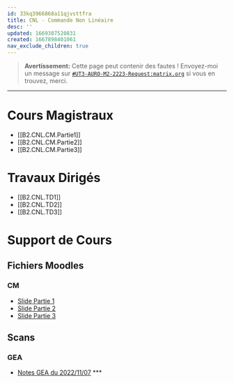 ```yaml
---
id: 33kq3966868a11qjvsttfra
title: CNL - Commande Non Linéaire
desc: ''
updated: 1669387520831
created: 1667898401061
nav_exclude_children: true
---
```


> **Avertissement:**
Cette page peut contenir des fautes ! Envoyez-moi un message sur [`#UT3-AURO-M2-2223-Request:matrix.org`](https://matrix.to/#/#UT3-AURO-M2-2223-Request:matrix.org) si vous en trouvez, merci.

---

<!--
# À Retenir

- ...
-->

# Cours Magistraux

- [[B2.CNL.CM.Partie1]]
- [[B2.CNL.CM.Partie2]]
- [[B2.CNL.CM.Partie3]]

# Travaux Dirigés

- [[B2.CNL.TD1]]
- [[B2.CNL.TD2]]
- [[B2.CNL.TD3]]


<!--
# Travaux Pratiques

- [[...|...]]
-->

# Support de Cours

## Fichiers Moodles

### CM

- [Slide Partie 1](https://raw.githubusercontent.com/TunnARK/UT3-AURO-2223-S10-Dendron/main/vault/assets/B2.CNL.CM.SystCompl.SlidePartie1.20221107.pdf)
- [Slide Partie 2](https://raw.githubusercontent.com/TunnARK/UT3-AURO-2223-S10-Dendron/main/vault/assets/B2.CNL.CM.SystCompl.SlidePartie2.20221109.pdf)
- [Slide Partie 3](https://raw.githubusercontent.com/TunnARK/UT3-AURO-2223-S10-Dendron/main/vault/assets/B2.CNL.CM.SystCompl.SlidePartie3.20221125.pdf)



<!--
### TD

- [filetitle](https://raw.githubusercontent.com/TunnARK/UT3-AURO-2223-S10-Dendron/main/vault/assets/filetitle)


### TP

- [filetitle](https://raw.githubusercontent.com/TunnARK/UT3-AURO-2223-S10-Dendron/main/vault/assets/filetitle)
-->

## Scans

<!--
### Blackbard

- [filetitle](https://raw.githubusercontent.com/TunnARK/UT3-AURO-2223-S10-Dendron/main/vault/assets/filetitle)
-->


### GEA

- [Notes GEA du 2022/11/07](https://raw.githubusercontent.com/TunnARK/UT3-AURO-2223-S10-Dendron/main/vault/assets/B2.CNL.CM.NotesGEA.20221107.pdf) ***

<!--
### RKA

- [filetitle](https://raw.githubusercontent.com/TunnARK/UT3-AURO-2223-S10-Dendron/main/vault/assets/filetitle)
-->

